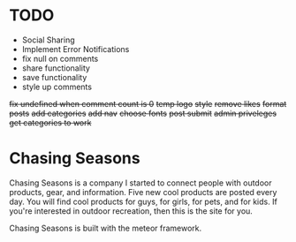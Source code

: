 TODO
====

- Social Sharing
- Implement Error Notifications
- fix null on comments
- share functionality
- save functionality
- style up comments

~~fix undefined when comment count is 0~~
~~temp logo~~
~~style~~
~~remove likes~~
~~format posts~~
~~add categories~~
~~add nav~~
~~choose fonts~~
~~post submit~~
~~admin priveleges~~
~~get categories to work~~

Chasing Seasons
===============
Chasing Seasons is a company I started to connect people with outdoor products, 
gear, and information. Five new cool products are posted every day. You will
find cool products for guys, for girls, for pets, and for kids. If you're
interested in outdoor recreation, then this is the site for you.

Chasing Seasons is built with the meteor framework.
